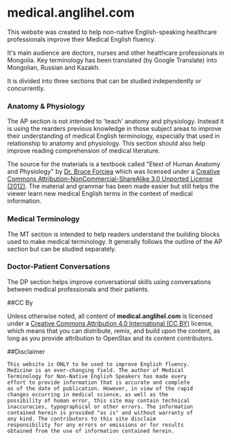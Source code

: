 # medical.anglihel.com

This website was created to help non-native English-speaking healthcare professionals improve their Medical English fluency.

It's main audience are doctors, nurses and other healthcare professionals in Mongolia. Key terminology has been translated (by Google Translate) into Mongolian, Russian and Kazakh.

It is divided into three sections that can be studied independently or concurrently.

### Anatomy & Physiology
The AP section is not intended to 'teach' anatomy and physiology. Instead it is using the rearders previous knowledge in those subject areas to improve their understanding of medical English terminology, especially that used in relationship to anatomy and physiology. This section should also help improve reading comprehension of medical literature.

The source for the materials is a textbook called "Etext of Human Anatomy and Physiology" by [Dr. Bruce Forciea](https://www.drbruceforciea.com/a-p.html) which was licensed under a [Creative Commons Attribution-NonCommercial-ShareAlike 3.0 Unported License (2012)](https://creativecommons.org/licenses/by-nc-sa/3.0/). The material and grammar has been made easier but still helps the viewer learn new medical English terms in the context of medical information.

### Medical Terminology
The MT section is intended to help readers understand the building blocks used to make medical terminology. It generally follows the outline of the AP section but can be studied separately.

### Doctor-Patient Conversations
The DP section helps improve conversational skills using conversations between medical professionals and their patients.





##CC By

Unless otherwise noted, all content of **medical.anglihel.com** is licensed under a [Creative Commons Attribution 4.0 International (CC BY)](http://creativecommons.org/licenses/by/4.0/) license, which means that you can distribute, remix, and build upon the content, as long as you provide attribution to OpenStax and its content contributors.


##Disclaimer

	This website is ONLY to be used to improve English fluency.
	Medicine is an ever-changing field. The author of Medical
	Terminology for Non-Native English Speakers has made every
	effort to provide information that is accurate and complete
	as of the date of publication. However, in view of the rapid
	changes occurring in medical science, as well as the
	possibility of human error, this site may contain technical
	inaccuracies, typographical or other errors. The information
	contained herein is provided "as is" and without warranty of
	any kind. The contributors to this site disclaim
	responsibility for any errors or omissions or for results
	obtained from the use of information contained herein.
